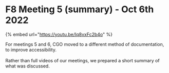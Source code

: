 # F8 Meeting 5 (summary) - Oct 6th 2022

{% embed url="https://youtu.be/Iq8vxFc2b4o" %}



For meetings 5 and 6, CGO moved to a different method of documentation, to improve accessibility. \
\
Rather than full videos of our meetings, we prepared a short summary of what was discussed.
